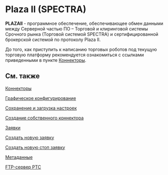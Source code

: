 # Plaza II (SPECTRA)

**PLAZAII** \- программное обеспечение, обеспечивающее обмен данными между Серверной частью ПО – Торговой и клиринговой системы Срочного рынка (Торговой системой SPECTRA) и сертифицированной брокерской системой по протоколу Plaza II.

До того, как приступить к написанию торговых роботов под текущую торговую платформу рекомендуется ознакомиться с ссылками приведенными в пункте [Коннекторы](API_Connectors.md). 

## См. также

[Коннекторы](API_Connectors.md)

[Графическое конфигурирование](API_ConnectorsUIConfiguration.md)

[Сохранение и загрузка настроек](API_Connectors_SaveConnectorSettings.md)

[Создание собственного коннектора](ConnectorCreating.md)

[Заявки](Orders.md)

[Создать новую заявку](CreateNewOrder.md)

[Создать новую стоп заявку](API_StopOrders.md)

[Метаданные](PlazaMetadata.md)

[FTP\-сервер РТС](ftp://ftp.moex.com/pub/FORTS/Plaza2/)
